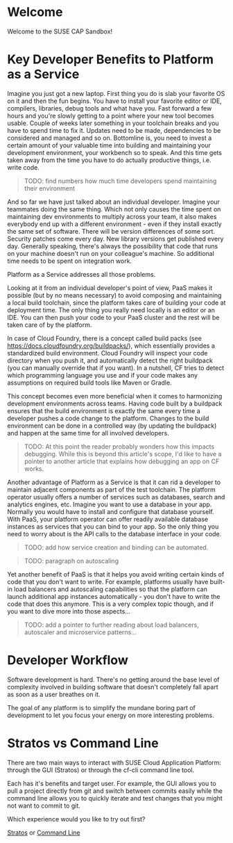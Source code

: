 
# Welcome

Welcome to the SUSE CAP Sandbox! 

  
# Key Developer Benefits to Platform as a Service

Imagine you just got a new laptop. First thing you do is slab your favorite OS on it and then the fun begins. You have to install your favorite editor or IDE, compilers, libraries, debug tools and what have you. Fast forward a few hours and you're slowly getting to a point where your new tool becomes usable. Couple of weeks later something in your toolchain breaks and you have to spend time to fix it. Updates need to be made, dependencies to be considered and managed and so on. Bottomline is, you need to invest a certain amount of your valuable time into building and maintaining your development environment, your workbench so to speak. And this time gets taken away from the time you have to do actually productive things, i.e. write code. 

> TODO: find numbers how much time developers spend maintaining their environment

And so far we have just talked about an individual developer. Imagine your teammates doing the same thing. Which not only causes the time spent on maintaining dev environments to multiply across your team, it also makes everybody end up with a different environment - even if they install exactly the same set of software. There will be version differences of some sort. Security patches come every day. New library versions get published every day. Generally speaking, there's always the possibility that code that runs on your machine doesn't run on your colleague's machine. So additional time needs to be spent on integration work. 

Platform as a Service addresses all those problems. 

Looking at it from an individual developer's point of view, PaaS makes it possible (but by no means necessary) to avoid composing and maintaining a local build toolchain, since the platform takes care of building your code at deployment time. The only thing you really need locally is an editor or an IDE. You can then push your code to your PaaS cluster and the rest will be taken care of by the platform. 

In case of Cloud Foundry, there is a concept called build packs (see https://docs.cloudfoundry.org/buildpacks/), which essentially provides a standardized build environment. Cloud Foundry will inspect your code directory when you push it, and automatically detect the right buildpack (you can manually override that if you want). In a nutshell, CF tries to detect which programming language you use and if your code makes any assumptions on required build tools like Maven or Gradle. 

This concept becomes even more beneficial when it comes to harmonizing development environments across teams. Having code built by a buildpack ensures that the build environment is exactly the same every time a developer pushes a code change to the platform. Changes to the build environment can be done in a controlled way (by updating the buildpack) and happen at the same time for all involved developers. 

> TODO: At this point the reader probably wonders how this impacts debugging. While this is beyond this article's scope, I'd like to have a pointer to another article that explains how debugging an app on CF works.

Another advantage of Platform as a Service is that it can rid a developer to maintain adjacent components as part of the test toolchain. The platform operator usually offers a number of services such as databases, search and analytics engines, etc. Imagine you want to use a database in your app. Normally you would have to install and configure that database yourself. With PaaS, your platform operator can offer readily available database instances as services that you can bind to your app. So the only thing you need to worry about is the API calls to the database interface in your code. 

> TODO: add how service creation and binding can be automated. 

> TODO: paragraph on autoscaling

Yet another benefit of PaaS is that it helps you avoid writing certain kinds of code that you don't want to write. For example, platforms usually have built-in load balancers and autoscaling capabilities so that the platform can launch additional app instances automatically - you don't have to write the code that does this anymore. This is a very complex topic though, and if you want to dive more into those aspects...
> TODO: add a pointer to further reading about load balancers, autoscaler and microservice patterns...
  
# Developer Workflow

Software development is hard. There's no getting around the base level of complexity involved in building software that doesn't completely fall apart as soon as a user breathes on it.

The goal of any platform is to simplify the mundane boring part of development to let you focus your energy on more interesting problems. 


  
# Stratos vs Command Line

There are two main ways to interact with SUSE Cloud Application Platform: through the GUI (Stratos) or through the cf-cli command line tool. 

Each has it's benefits and target user. For example, the GUI allows you to pull a project directly from git and switch between commits easily while the command line allows you to quickly iterate and test changes that you might not want to commit to git.

Which experience would you like to try out first?

[Stratos](/stratos/) or 
[Command Line](/cli/)